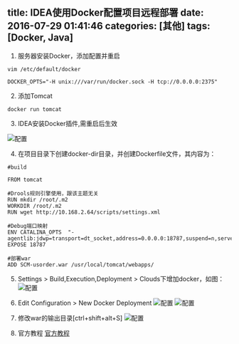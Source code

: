 title: IDEA使用Docker配置项目远程部署
date: 2016-07-29 01:41:46
categories: [其他]
tags: [Docker, Java]
---

1. 服务器安装Docker，添加配置并重启
```shell
vim /etc/default/docker 

DOCKER_OPTS="-H unix:///var/run/docker.sock -H tcp://0.0.0.0:2375"
```

2. 添加Tomcat
```shell
docker run tomcat
```

3. IDEA安装Docker插件,需重启后生效
<!--more-->
![配置](http://zaozaool.github.io/pic/IDEA-plugin-docker.png)

4. 在项目目录下创建docker-dir目录，并创建Dockerfile文件，其内容为：
```shell
#build

FROM tomcat

#Drools规则引擎使用，跟该主题无关
RUN mkdir /root/.m2
WORKDIR /root/.m2
RUN wget http://10.168.2.64/scripts/settings.xml

#Debug端口映射
ENV CATALINA_OPTS  "-agentlib:jdwp=transport=dt_socket,address=0.0.0.0:18787,suspend=n,server=y"
EXPOSE 18787

#部署war
ADD SCM-usorder.war /usr/local/tomcat/webapps/
```

5. Settings > Build,Execution,Deployment > Clouds下增加docker，如图：
![配置](http://zaozaool.github.io/pic/docker-2.209.png)

6. Edit Configuration > New Docker Deployment
![配置](http://zaozaool.github.io/pic/docker-usorder-2.209.png)
![配置](http://zaozaool.github.io/pic/docker-usorder-2.209_2.png)

7. 修改war的输出目录[ctrl+shift+alt+S]
![配置](http://zaozaool.github.io/pic/SCM-usorder.war.png)

8. 官方教程
[官方教程](https://www.jetbrains.com/help/idea/2016.2/docker.html)
